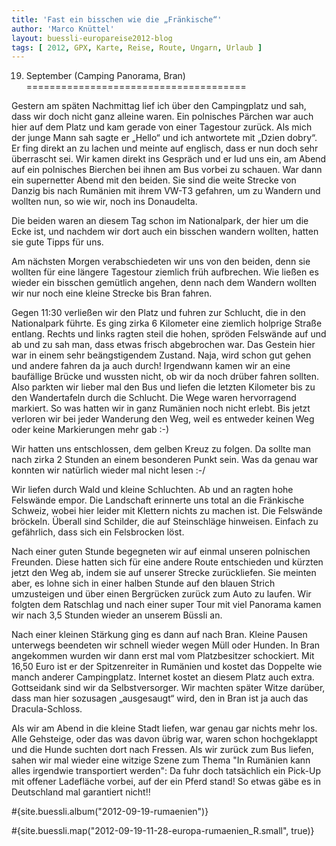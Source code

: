 ```yaml
---
title: 'Fast ein bisschen wie die „Fränkische“'
author: 'Marco Knüttel'
layout: buessli-europareise2012-blog
tags: [ 2012, GPX, Karte, Reise, Route, Ungarn, Urlaub ]
---
```

19. September (Camping Panorama, Bran)
======================================

Gestern am späten Nachmittag lief ich über den Campingplatz und sah, dass wir doch nicht ganz alleine waren. 
Ein polnisches Pärchen war auch hier auf dem Platz und kam gerade von einer Tagestour zurück. Als mich der junge Mann sah 
sagte er „Hello“ und ich antwortete mit „Dzien dobry“. Er fing direkt an zu lachen und meinte auf englisch, 
dass er nun doch sehr überrascht sei. Wir kamen direkt ins Gespräch und er lud uns ein, am Abend auf ein 
polnisches Bierchen bei ihnen am Bus vorbei zu schauen. War dann ein supernetter Abend mit den beiden. 
Sie sind die weite Strecke von Danzig bis nach Rumänien mit ihrem VW-T3 gefahren, um zu Wandern und wollten 
nun, so wie wir, noch ins Donaudelta.

Die beiden waren an diesem Tag schon im Nationalpark, der hier um die Ecke ist, und nachdem wir dort auch ein 
bisschen wandern wollten, hatten sie gute Tipps für uns.

Am nächsten Morgen verabschiedeten wir uns von den beiden, denn sie wollten für eine längere Tagestour ziemlich 
früh aufbrechen. Wie ließen es wieder ein bisschen gemütlich angehen, denn nach dem Wandern wollten wir nur noch 
eine kleine Strecke bis Bran fahren.

Gegen 11:30 verließen wir den Platz und fuhren zur Schlucht, die in den Nationalpark führte. Es ging zirka 
6 Kilometer eine ziemlich holprige Straße entlang. Rechts und links ragten steil die hohen, spröden Felswände 
auf und ab und zu sah man, dass etwas frisch abgebrochen war. Das Gestein hier war in einem sehr 
beängstigendem Zustand. Naja, wird schon gut gehen und andere fahren da ja auch durch! Irgendwann kamen 
wir an eine baufällige Brücke und wussten nicht, ob wir da noch drüber fahren sollten. Also parkten 
wir lieber mal den Bus und liefen die letzten Kilometer bis zu den Wandertafeln durch die Schlucht. Die 
Wege waren hervorragend markiert. So was hatten wir in ganz Rumänien noch nicht erlebt. Bis jetzt verloren 
wir bei jeder Wanderung den Weg, weil es entweder keinen Weg oder keine Markierungen mehr gab :-)

Wir hatten uns entschlossen, dem gelben Kreuz zu folgen. Da sollte man nach zirka 2 Stunden an einem besonderen 
Punkt sein. Was da genau war konnten wir natürlich wieder mal nicht lesen :-/

Wir liefen durch Wald und kleine Schluchten. Ab und an ragten hohe Felswände empor. Die Landschaft erinnerte 
uns total an die Fränkische Schweiz, wobei hier leider mit Klettern nichts zu machen ist. Die Felswände 
bröckeln. Überall sind Schilder, die auf Steinschläge hinweisen. Einfach zu gefährlich, dass sich ein Felsbrocken löst.

Nach einer guten Stunde begegneten wir auf einmal unseren polnischen Freunden. Diese hatten sich für eine andere 
Route entschieden und kürzten jetzt den Weg ab, indem sie auf unserer Strecke zurückliefen. Sie meinten aber, es 
lohne sich in einer halben Stunde auf den blauen Strich umzusteigen und über einen Bergrücken zurück zum Auto 
zu laufen. Wir folgten dem Ratschlag und nach einer super Tour mit viel Panorama kamen wir nach 3,5 Stunden 
wieder an unserem Büssli an.

Nach einer kleinen Stärkung ging es dann auf nach Bran. Kleine Pausen unterwegs beendeten wir schnell wieder 
wegen Müll oder Hunden. In Bran angekommen wurden wir dann erst mal vom Platzbesitzer schockiert. Mit 16,50 
Euro ist er der Spitzenreiter in Rumänien und kostet das Doppelte wie manch anderer Campingplatz. Internet 
kostet an diesem Platz auch extra. Gottseidank sind wir da Selbstversorger. Wir machten später Witze darüber, 
dass man hier sozusagen „ausgesaugt“ wird, den in Bran ist ja auch das Dracula-Schloss.

Als wir am Abend in die kleine Stadt liefen, war genau gar nichts mehr los. Alle Gehsteige, oder das was 
davon übrig war, waren schon hochgeklappt und die Hunde suchten dort nach Fressen. Als wir 
zurück zum Bus liefen, sahen wir mal wieder eine witzige Szene zum Thema "In Rumänien kann alles irgendwie 
transportiert werden": Da fuhr doch tatsächlich ein Pick-Up mit offener Ladefläche vorbei, auf der ein Pferd stand! 
So etwas gäbe es in Deutschland mal garantiert nicht!!

#{site.buessli.album("2012-09-19-rumaenien")}

#{site.buessli.map("2012-09-19-11-28-europa-rumaenien_R.small", true)}
